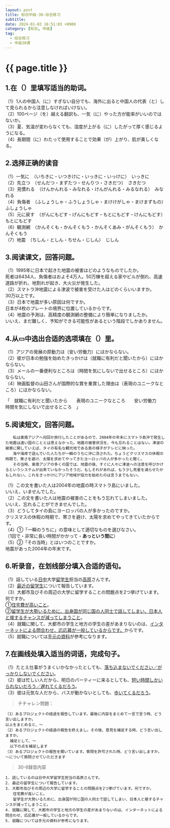 ```yaml
---
layout: post
title: 标日中级-30-综合练习
subtitle: 
date: 2024-01-03 16:51:03 +0900
category: [标日, 中级]
tag: 
  - 综合练习
  - 中级30课
---
```


# {{ page.title }}

## 1.在（）里填写适当的助词。

（1）1人の中国人（に）すぎない自分でも、海外に出ると中国人の代表（と）して見られるから注意しなければいけない。  
（2）100ページ（を）越える翻訳も、一気（に）やった方が能率がいいのではないか。  
（3）夏、気温が変わらなくても、湿度が上がる（に）したがって厚く感じるようになる。  
（4）長期間（に）わたって使用することで効果（が）上がり、肌が美しくなる。  

## 2.选择正确的读音

（1）一気に　（いちきに・いつきけに・いっきに・いっけに）　いっきに  
（2）先立つ　（せんだつ・まずたつ・せんりつ・さきだつ）　さきだつ  
（3）見慣れる　（けんかんれる・みなれる・けんがんれる・みるなれる）　みなれる  
（4）負傷者　（ふしょうしゃ・ふうしょうしゃ・まけけがしゃ・まけまずもの）　ふしょうしゃ  
（5）元に戻す　（がんにもどす・げんにもどす・もとにもどす・けんにもどす）　もとにもどす  
（6）観測網　（かんそくも・かんそくもう・かんそくあみ・がんそくもう）　かんそくもう  
（7）地震　（ちしん・としん・ちせん・じしん）　じしん  

## 3.阅读课文，回答问题。  

（1）1995年に日本で起きた地震の被害はどのようなものでしたか。  
死者は6434人、負傷者はおよそ4万人。50万棟を超える家やビルが倒れ、高速道路が折れ、地割れが起き、大火災が発生した。  
（2）スマトラ沖地震による津波で被害を受けた人はどのくらいいますか。  
30万以上です。  
（3）日本で地震が多い原因は何ですか。  
日本が4枚のプレートの境界に位置しているからです。  
（4）地震の予測は、高精度の観測網の整備により簡単になりましたか。  
いいえ、まだ難しく、予知ができる可能性があるという階段でしかありません。

## 4.从▭中选出合适的选项填在（）里。

（1）アジアの発展の原動力は（安い労働力）にほかならない。  
（2）彼が日本の勉強を始めたきっかけは（就職に有利だと聞いたから）にほかならない。  
（3）メールの一番便利なところは（時間を気にしないで出せるところ）にほかならない。  
（4）映画監督の山田さんが国際的な賞を重賞した理由は（表現のユニークなところ）にほかならない。  

「　就職に有利だと聞いたから　　表現のユニークなところ　　安い労働力　　時間を気にしないで出せるところ　」

## 5.阅读短文，回答问题。

```
　　私は東南アジアへ何回か旅行したことがあるので、2004年の年末にスマトラ島沖で発生した地震は遠い国のこととは思えなかった。地震の被害状況を、今も忘れることはない。津波の被害に関していえば、タイの有名な観光地である島の様子がテレビに映った。
　　海や海岸で遊んでいた人たちが一瞬のうちに沖に流された。ちょうどクリスマスの休暇の時期で、寒さを避け、太陽を求めてやってきたヨーロッパの人が多かったと聞く。
　　その当時、東南アジアの多くの国では、地震の後、すぐに人々に津波への注意を呼びかけるというシステムが出来ていなかったそうだ。もしそれがあれば、もう少し死者を減らせたかもしれない。これをきっかけにアジア地域が協力を始めたのは言うまでもない。
```

（1）この文を書いた人は2004年の地震の時スマトラ島にいました。  
いいえ、いませんでした。  
（2）この文を書いた人は地震の被害のことをもう忘れてしまいました。  
いいえ、忘れることができませんでした。  
（3）どうしてタイの島にヨーロッパの人が多かったのですか。  
クリスマスの休暇の時期で、寒さを避け、太陽を求めてやってきていたからです。  
（4）①「一瞬のうちに」の意味として適切なものを選びなさい。  
（1回で・非常に長い時間がかかって・**あっという間に**）  
（5）②「その当時」とはいつのことですか。  
地震があった2004年の年末です。

## 6.听录音，在划线部分填入合适的语句。

（1）話している<u>日中</u>大学<u>留学生</u>担当の<u>高原</u>さんです。  
（2）<u>最近の留学生</u>について報告しています。  
（3）大都市及びその周辺の大学に留学することの問題点を2つ挙げています。何ですか。  
  ①<u>住宅費が高いこと</u>。  
  ②<u>留学生が大勢いるために、出身国が同じ国の人同士で話してしまい、日本人と接するチャンスが減ってしまうこと</u>。  
（4）就職に関して、大都市の学生と地方の学生の差があまりないのは、<u>インターネットによる問合わせ、応応募が一般しているからです。</u>からです。  
（5）就職については<u>手元の資料</u>が参考になります。

## 7.在画线处填入适当的词语，完成句子。
（1）たとえ仕事がうまくいかなかったとしても、<u>落ち込まないでください／がっかりしないでください</u>。  
（2）彼は忙しい人だから、明日のパーティーに来るとしても、<u>短い時間しかいられないだろう／遅れてくるだろう</u>。  
（3）彼は元気な人だから、バスが動かないとしても、<u>歩いてくるだろう</u>。

> チチャレン問題：
```
（1）あるプロジェクトの経過を報告しています。最後に内容をまとめて一言で言う時、どう言い出しますか。
以上をまとめると、～
（2）あるプロジェクトの経過の報告を終えまし。その後、意見を補足する時、どう言い出しますか。
  補足として、～
  以下の点を補足します
（3）あるプロジェクトの報告を聞いています。質問を許可された時、どう言い出しますか。
～について質問させていただきます
```

> 30-6録音内容

```
1. 話しているのは日中大学留学生担当の高原さんです。
2. 最近の留学生について報告しています。
3. 大都市及びその周辺の大学に留学することの問題点を2つ挙げています。何ですか。
　　住宅費が高いこと。
　　留学生が大勢いるために、出身国が同じ国の人同士で話してしまい、日本人と接するチャンスが減ってしまうこと。
4. 就職に関して、大都市の学生と地方の学生の差があまりないのは、インターネットによる問合わせ、応応募が一般しているからです。
5. 就職については手元の資料が参考になります。
```
